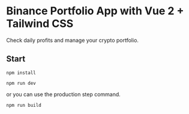 # Binance Portfolio App with Vue 2 + Tailwind CSS

Check daily profits and manage your crypto portfolio.

## Start

```npm install```

```npm run dev```

or you can use the production step command.

```npm run build```